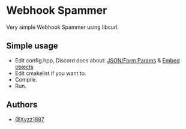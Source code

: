 # Webhook Spammer

Very simple Webhook Spammer using libcurl.

## Simple usage

- Edit config.hpp, Discord docs about: [JSON/Form Params](https://discord.com/developers/docs/resources/webhook#execute-webhook-jsonform-params) & [Embed objects](https://discord.com/developers/docs/resources/channel#embed-object)
- Edit cmakelist if you want to.
- Compile.
- Run.


## Authors

- [@Xyzz1887](https://www.github.com/Xyzz1887)
